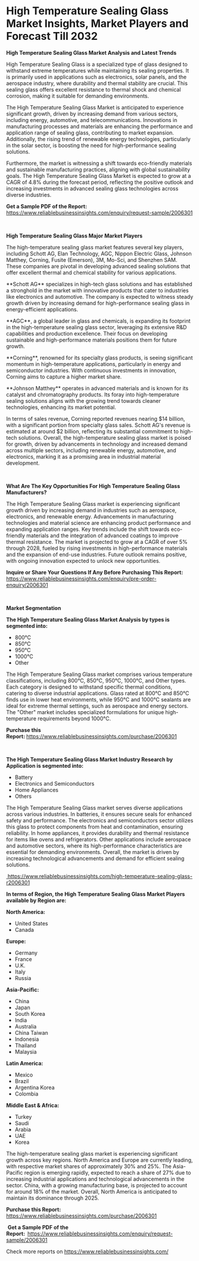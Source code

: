 <p><h1>High Temperature Sealing Glass Market Insights, Market Players and Forecast Till 2032</h1></p><p><strong>High Temperature Sealing Glass Market Analysis and Latest Trends</strong></p>
<p><p>High Temperature Sealing Glass is a specialized type of glass designed to withstand extreme temperatures while maintaining its sealing properties. It is primarily used in applications such as electronics, solar panels, and the aerospace industry, where durability and thermal stability are crucial. This sealing glass offers excellent resistance to thermal shock and chemical corrosion, making it suitable for demanding environments.</p><p>The High Temperature Sealing Glass Market is anticipated to experience significant growth, driven by increasing demand from various sectors, including energy, automotive, and telecommunications. Innovations in manufacturing processes and materials are enhancing the performance and application range of sealing glass, contributing to market expansion. Additionally, the rising trend of renewable energy technologies, particularly in the solar sector, is boosting the need for high-performance sealing solutions.</p><p>Furthermore, the market is witnessing a shift towards eco-friendly materials and sustainable manufacturing practices, aligning with global sustainability goals. The High Temperature Sealing Glass Market is expected to grow at a CAGR of 4.8% during the forecast period, reflecting the positive outlook and increasing investments in advanced sealing glass technologies across diverse industries.</p></p>
<p><strong>Get a Sample PDF of the Report:&nbsp;</strong> <a href="https://www.reliablebusinessinsights.com/enquiry/request-sample/2006301?utm_campaign=2142&utm_medium=2&utm_source=Github&utm_content=ia&utm_term=05022025&utm_id=high-temperature-sealing-glass">https://www.reliablebusinessinsights.com/enquiry/request-sample/2006301</a></p>
<p>&nbsp;</p>
<p><strong>High Temperature Sealing Glass Major Market Players</strong></p>
<p><p>The high-temperature sealing glass market features several key players, including Schott AG, Elan Technology, AGC, Nippon Electric Glass, Johnson Matthey, Corning, Fusite (Emerson), 3M, Mo-Sci, and Shenzhen SAM. These companies are pivotal in developing advanced sealing solutions that offer excellent thermal and chemical stability for various applications.</p><p>**Schott AG** specializes in high-tech glass solutions and has established a stronghold in the market with innovative products that cater to industries like electronics and automotive. The company is expected to witness steady growth driven by increasing demand for high-performance sealing glass in energy-efficient applications.</p><p>**AGC**, a global leader in glass and chemicals, is expanding its footprint in the high-temperature sealing glass sector, leveraging its extensive R&D capabilities and production excellence. Their focus on developing sustainable and high-performance materials positions them for future growth.</p><p>**Corning**, renowned for its specialty glass products, is seeing significant momentum in high-temperature applications, particularly in energy and semiconductor industries. With continuous investments in innovation, Corning aims to capture a higher market share.</p><p>**Johnson Matthey** operates in advanced materials and is known for its catalyst and chromatography products. Its foray into high-temperature sealing solutions aligns with the growing trend towards cleaner technologies, enhancing its market potential.</p><p>In terms of sales revenue, Corning reported revenues nearing $14 billion, with a significant portion from specialty glass sales. Schott AG's revenue is estimated at around $2 billion, reflecting its substantial commitment to high-tech solutions. Overall, the high-temperature sealing glass market is poised for growth, driven by advancements in technology and increased demand across multiple sectors, including renewable energy, automotive, and electronics, marking it as a promising area in industrial material development.</p></p>
<p>&nbsp;</p>
<p><strong>What Are The Key Opportunities For High Temperature Sealing Glass Manufacturers?</strong></p>
<p><p>The High Temperature Sealing Glass market is experiencing significant growth driven by increasing demand in industries such as aerospace, electronics, and renewable energy. Advancements in manufacturing technologies and material science are enhancing product performance and expanding application ranges. Key trends include the shift towards eco-friendly materials and the integration of advanced coatings to improve thermal resistance. The market is projected to grow at a CAGR of over 5% through 2028, fueled by rising investments in high-performance materials and the expansion of end-use industries. Future outlook remains positive, with ongoing innovation expected to unlock new opportunities.</p></p>
<p><strong>Inquire or Share Your Questions If Any Before Purchasing This Report:</strong> <a href="https://www.reliablebusinessinsights.com/enquiry/pre-order-enquiry/2006301?utm_campaign=2142&utm_medium=2&utm_source=Github&utm_content=ia&utm_term=05022025&utm_id=high-temperature-sealing-glass">https://www.reliablebusinessinsights.com/enquiry/pre-order-enquiry/2006301</a></p>
<p>&nbsp;</p>
<p><strong>Market Segmentation</strong></p>
<p><strong>The High Temperature Sealing Glass Market Analysis by types is segmented into:</strong></p>
<p><ul><li>800℃</li><li>850℃</li><li>950℃</li><li>1000℃</li><li>Other</li></ul></p>
<p><p>The High Temperature Sealing Glass market comprises various temperature classifications, including 800℃, 850℃, 950℃, 1000℃, and Other types. Each category is designed to withstand specific thermal conditions, catering to diverse industrial applications. Glass rated at 800℃ and 850℃ finds use in lower heat environments, while 950℃ and 1000℃ sealants are ideal for extreme thermal settings, such as aerospace and energy sectors. The "Other" market includes specialized formulations for unique high-temperature requirements beyond 1000℃.</p></p>
<p><strong>Purchase this Report:&nbsp;</strong><a href="https://www.reliablebusinessinsights.com/purchase/2006301?utm_campaign=2142&utm_medium=2&utm_source=Github&utm_content=ia&utm_term=05022025&utm_id=high-temperature-sealing-glass">https://www.reliablebusinessinsights.com/purchase/2006301</a></p>
<p>&nbsp;</p>
<p><strong>The High Temperature Sealing Glass Market Industry Research by Application is segmented into:</strong></p>
<p><ul><li>Battery</li><li>Electronics and Semiconductors</li><li>Home Appliances</li><li>Others</li></ul></p>
<p><p>The High Temperature Sealing Glass market serves diverse applications across various industries. In batteries, it ensures secure seals for enhanced safety and performance. The electronics and semiconductors sector utilizes this glass to protect components from heat and contamination, ensuring reliability. In home appliances, it provides durability and thermal resistance for items like ovens and refrigerators. Other applications include aerospace and automotive sectors, where its high-performance characteristics are essential for demanding environments. Overall, the market is driven by increasing technological advancements and demand for efficient sealing solutions.</p></p>
<p><a href="https://www.reliablebusinessinsights.com/high-temperature-sealing-glass-r2006301?utm_campaign=2142&utm_medium=2&utm_source=Github&utm_content=ia&utm_term=05022025&utm_id=high-temperature-sealing-glass">&nbsp;https://www.reliablebusinessinsights.com/high-temperature-sealing-glass-r2006301</a></p>
<p><strong>In terms of Region, the High Temperature Sealing Glass Market Players available by Region are:</strong></p>
<p>
    <p> <strong> North America: </strong>
        <ul>
            <li>United States</li>
            <li>Canada</li>
        </ul>
        </p> 
    <p> <strong> Europe: </strong>
        <ul>
            <li>Germany</li>
            <li>France</li>
            <li>U.K.</li>
            <li>Italy</li>
            <li>Russia</li>
        </ul>
        </p> 
    <p> <strong> Asia-Pacific: </strong>
        <ul>
            <li>China</li>
            <li>Japan</li>
            <li>South Korea</li>
            <li>India</li>
            <li>Australia</li>
            <li>China Taiwan</li>
            <li>Indonesia</li>
            <li>Thailand</li>
            <li>Malaysia</li>
        </ul>
        </p> 
    <p> <strong> Latin America: </strong>
        <ul>
            <li>Mexico</li>
            <li>Brazil</li>
            <li>Argentina Korea</li>
            <li>Colombia</li>
        </ul>
        </p> 
    <p> <strong> Middle East & Africa: </strong>
        <ul>
            <li>Turkey</li>
            <li>Saudi</li>
            <li>Arabia</li>
            <li>UAE</li>
            <li>Korea</li>
        </ul>
    </p>
    </p>
<p><p>The high-temperature sealing glass market is experiencing significant growth across key regions. North America and Europe are currently leading, with respective market shares of approximately 30% and 25%. The Asia-Pacific region is emerging rapidly, expected to reach a share of 27% due to increasing industrial applications and technological advancements in the sector. China, with a growing manufacturing base, is projected to account for around 18% of the market. Overall, North America is anticipated to maintain its dominance through 2025.</p></p>
<p><strong>Purchase this Report: </strong><a href="https://www.reliablebusinessinsights.com/purchase/2006301?utm_campaign=2142&utm_medium=2&utm_source=Github&utm_content=ia&utm_term=05022025&utm_id=high-temperature-sealing-glass">https://www.reliablebusinessinsights.com/purchase/2006301</a></p>
<p>&nbsp;<strong>Get a Sample PDF of the Report:&nbsp;&nbsp;</strong><a href="https://www.reliablebusinessinsights.com/enquiry/request-sample/2006301?utm_campaign=2142&utm_medium=2&utm_source=Github&utm_content=ia&utm_term=05022025&utm_id=high-temperature-sealing-glass">https://www.reliablebusinessinsights.com/enquiry/request-sample/2006301</a></p>
<p><strong></strong></p>
<p>Check more reports on <a href="https://www.reliablebusinessinsights.com/?utm_campaign=2142&utm_medium=2&utm_source=Github&utm_content=ia&utm_term=05022025&utm_id=high-temperature-sealing-glass">https://www.reliablebusinessinsights.com/</a></p>